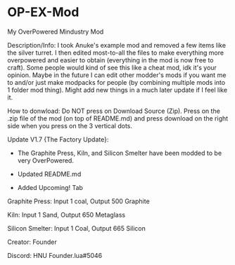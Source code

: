 # OP-EX-Mod

My OverPowered Mindustry Mod

Description/Info: I took Anuke's example mod and removed a few items like the silver turret. I then edited most-to-all the files to make everything more overpowered and easier to obtain (everything in the mod is now free to craft). Some people would kind of see this like a cheat mod, idk it's your opinion. Maybe in the future I can edit other modder's mods if you want me to and/or just make modpacks for people (by combining multiple mods into 1 folder mod thing). Might add new things in a much later update if I feel like it.

How to donwload: Do NOT press on Download Source (Zip). Press on the .zip file of the mod (on top of README.md) and press download on the right side when you press on the 3 vertical dots.

Update V1.7 {The Factory Update}:

- The Graphite Press, Kiln, and Silicon Smelter have been modded to be very OverPowered.


- Updated README.md


- Added Upcoming! Tab


Graphite Press: Input 1 coal, Output 500 Graphite

Kiln: Input 1 Sand, Output 650 Metaglass

Silicon Smelter: Input 1 Coal, Output 665 Silicon

Creator: Founder

Discord: HNU Founder.lua#5046
